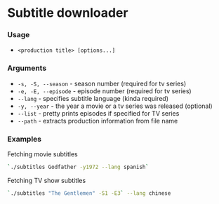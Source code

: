 ﻿# Subtitle downloader

### Usage
- `<production title> [options...]`
### Arguments
- `-s, -S, --season` - season number (required for tv series)
- `-e, -E, --episode` - episode number (required for tv series)
- `--lang` - specifies subtitle language (kinda required)
- `-y, --year` - the year a movie or a tv series was released (optional)
- `--list` - pretty prints episodes if specified for TV series
- `--path` - extracts production information from file name

### Examples

Fetching movie subtitles
```bash
`./subtitles Godfather -y1972 --lang spanish`
```

Fetching TV show subtitles
```bash
`./subtitles "The Gentlemen" -S1 -E3` --lang chinese
```

